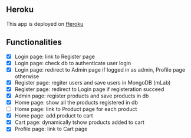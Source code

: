 ## Heroku
This app is deployed on [Heroku](https://afternoon-spire-73592.herokuapp.com/)

## Functionalities

- [x] Login page: link to Register page
- [x] Login page: check db to authenticate user login 
- [x] Login page: redirect to Admin page if logged in as admin, Profile page otherwise
- [x] Register page: regiter users and save users in MongoDB (mLab)
- [x] Register page: redirect to Login page if registeration succeed
- [x] Admin page: register products and save products in db
- [x] Home page: show all the products registered in db 
- [ ] Home page: link to Product page for each product
- [x] Home page: add product to cart 
- [x] Cart page: dynamically tshow products added to cart
- [x] Profile page: link to Cart page

<!-- start app locally: foreman start (will run node server.js)
then cd clience, yarn run start -->
